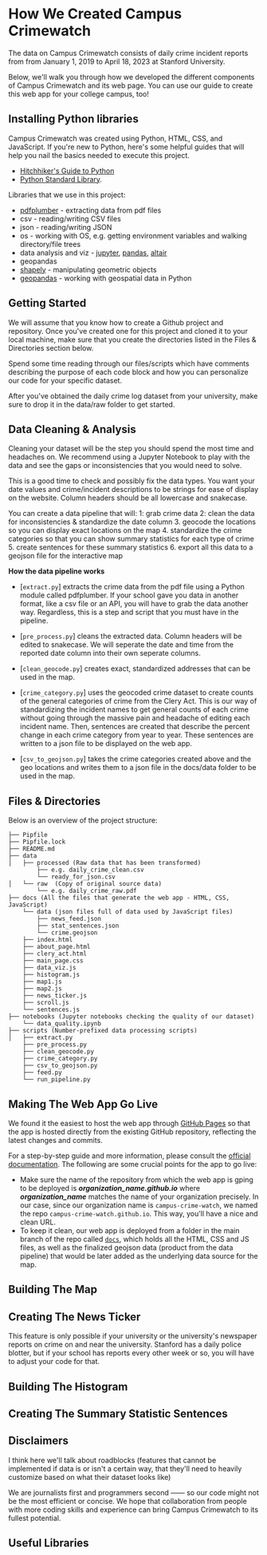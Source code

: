 # How We Created Campus Crimewatch

The data on Campus Crimewatch consists of daily crime incident reports from from January 1, 2019 to April 18, 2023 at Stanford University. 

Below, we'll walk you through how we developed the different components of Campus Crimewatch and its web page. You can use our guide to create this web app for your college campus, too! 

## Installing Python libraries

Campus Crimewatch was created using Python, HTML, CSS, and JavaScript. If you're new to Python, here's some helpful guides that will help you nail the basics needed to execute this project. 
* [Hitchhiker's Guide to Python](https://docs.python-guide.org/)
* [Python Standard Library](https://docs.python.org/3.7/library/index.html). 

Libraries that we use in this project:
  * [pdfplumber](https://pypi.org/project/pdfplumber/#visual-debugging) - extracting data from pdf files 
  * csv - reading/writing CSV files
  * json - reading/writing JSON
  * os - working with OS, e.g. getting environment variables and walking directory/file trees
  * data analysis and viz - [jupyter](https://jupyter-notebook.readthedocs.io/en/stable/), [pandas](https://pandas.pydata.org/pandas-docs/stable/), [altair](https://altair-viz.github.io/)
  * geopandas
  * [shapely](https://pypi.org/project/shapely/) - manipulating geometric objects
  * [geopandas](https://geopandas.org/en/stable/) -  working with geospatial data in Python

## Getting Started

We will assume that you know how to create a Github project and repository. Once you've created one for this project and cloned it to your local machine, make sure that you create the directories listed in the Files & Directories section below. 

Spend some time reading through our files/scripts which have comments describing the purpose of each code block and how you can personalize our code for your specific dataset. 

After you've obtained the daily crime log dataset from your university, make sure to drop it in the data/raw folder to get started. 

## Data Cleaning & Analysis

Cleaning your dataset will be the step you should spend the most time and headaches on. We recommend using a Jupyter Notebook to play with the data and see the gaps or inconsistencies that you would need to solve. 

This is a good time to check and possibly fix the data types. You want your date values and crime/incident descriptions to be strings for ease of display on the website. Column headers should be all lowercase and snakecase. 

You can create a data pipeline that will:
  1: grab crime data
  2: clean the data for inconsistencies & standardize the date column
  3. geocode the locations so you can display exact locations on the map
  4. standardize the crime categories so that you can show summary statistics for each type of crime
  5. create sentences for these summary statistics
  6. export all this data to a geojson file for the interactive map

**How the data pipeline works**
* [`extract.py`] extracts the crime data from the pdf file using a Python module called pdfplumber. If your school gave you data in another format, like a csv file or an API, you will have to grab the data another way. Regardless, this is a step and script that you must have in the pipeline. 

* [`pre_process.py`] cleans the extracted data. Column headers will be edited to snakecase. We will seperate the date and time from the reported date column into their own seperate columns. 

* [`clean_geocode.py`] creates exact, standardized addresses that can be used in the map.

* [`crime_category.py`] uses the geocoded crime dataset to create counts of the general categories of crime from the Clery Act. This is our way of standardizing the incident names to get general counts of each crime without going through the massive pain and headache of editing each incident name. Then, sentences are created that describe the percent change in each crime category from year to year. These sentences are written to a json file to be displayed on the web app. 

* [`csv_to_geojson.py`] takes the crime categories created above and the geo locations and writes them to a json file in the docs/data folder to be used in the map. 

## Files & Directories

Below is an overview of the project structure:

```   
├── Pipfile
├── Pipfile.lock
├── README.md
├── data
│   ├── processed (Raw data that has been transformed)
        ├── e.g. daily_crime_clean.csv
        └── ready_for_json.csv
│   └── raw  (Copy of original source data)
        └── e.g. daily_crime_raw.pdf
├── docs (All the files that generate the web app - HTML, CSS, JavaScript)
    └── data (json files full of data used by JavaScript files)
        ├── news_feed.json
        ├── stat_sentences.json
        └── crime.geojson
    ├── index.html
    ├── about_page.html
    ├── clery_act.html
    ├── main_page.css
    ├── data_viz.js
    ├── histogram.js
    ├── map1.js
    ├── map2.js
    ├── news_ticker.js
    ├── scroll.js
    └── sentences.js
├── notebooks (Jupyter notebooks checking the quality of our dataset)
    └── data_quality.ipynb
├── scripts (Number-prefixed data processing scripts)
│   ├── extract.py
    ├── pre_process.py
    ├── clean_geocode.py
    ├── crime_category.py
    ├── csv_to_geojson.py
    ├── feed.py
    └── run_pipeline.py
```

## Making The Web App Go Live

We found it the easiest to host the web app through [GitHub Pages](https://pages.github.com/) so that the app is hosted directly from the existing GitHub repository, reflecting the latest changes and commits.

For a step-by-step guide and more information, please consult the [official documentation](https://docs.github.com/en/pages). The following are some crucial points for the app to go live:
* Make sure the name of the repository from which the web app is gping to be deployed is ***organization_name.github.io*** where ***organization_name*** matches the name of your organization precisely. In our case, since our organization name is `campus-crime-watch`, we named the repo `campus-crime-watch.github.io`. This way, you'll have a nice and clean URL. 
* To keep it clean, our web app is deployed from a folder in the main branch of the repo called [`docs`](https://github.com/campus-crime-watch/campus-crime-watch.github.io/tree/main/docs), which holds all the HTML, CSS and JS files, as well as the finalized geojson data (product from the data pipeline) that would be later added as the underlying data source for the map.  


## Building The Map

## Creating The News Ticker

This feature is only possible if your university or the university's newspaper reports on crime on and near the university. Stanford has a daily police blotter, but if your school has reports every other week or so, you will have to adjust your code for that. 

## Building The Histogram

## Creating The Summary Statistic Sentences 

## Disclaimers
I think here we'll talk about roadblocks (features that cannot be implemented if data is or isn't a certain way, that they'll need to heavily customize based on what their dataset looks like)

We are journalists first and programmers second —— so our code might not be the most efficient or concise. We hope that collaboration from people with more coding skills and experience can bring Campus Crimewatch to its fullest potential. 

## Useful Libraries

[Jupyter notebooks are useful for seeing your altair charts before inserting them into your script.]: https://jupyter.org/
[Altair is a useful for creating data viz.]: https://altair-viz.github.io/
[Pandas is a powerful Python module that we used for data cleaning and analysis.]: https://pandas.pydata.org/pandas-docs/stable/
[pipenv]: https://pipenv.readthedocs.io/en/latest/
[requests]: https://2.python-requests.org/en/master/

